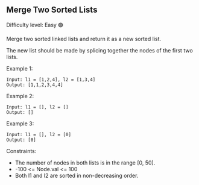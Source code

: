 ## Merge Two Sorted Lists
Difficulty level: Easy :green_circle:

Merge two sorted linked lists and return it as a new sorted list. 

The new list should be made by splicing together the nodes of the first two lists.

 

Example 1:
```
Input: l1 = [1,2,4], l2 = [1,3,4]
Output: [1,1,2,3,4,4]
```

Example 2:
```
Input: l1 = [], l2 = []
Output: []
```

Example 3:
```
Input: l1 = [], l2 = [0]
Output: [0]
```

Constraints:

- The number of nodes in both lists is in the range [0, 50].
- -100 <= Node.val <= 100
- Both l1 and l2 are sorted in non-decreasing order.